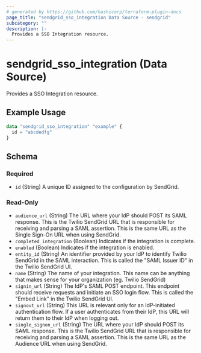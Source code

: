 ```yaml
---
# generated by https://github.com/hashicorp/terraform-plugin-docs
page_title: "sendgrid_sso_integration Data Source - sendgrid"
subcategory: ""
description: |-
  Provides a SSO Integration resource.
---
```


# sendgrid_sso_integration (Data Source)

Provides a SSO Integration resource.

## Example Usage

```terraform
data "sendgrid_sso_integration" "example" {
  id = "abcdedfg"
}
```

<!-- schema generated by tfplugindocs -->
## Schema

### Required

- `id` (String) A unique ID assigned to the configuration by SendGrid.

### Read-Only

- `audience_url` (String) The URL where your IdP should POST its SAML response. This is the Twilio SendGrid URL that is responsible for receiving and parsing a SAML assertion. This is the same URL as the Single Sign-On URL when using SendGrid.
- `completed_integration` (Boolean) Indicates if the integration is complete.
- `enabled` (Boolean) Indicates if the integration is enabled.
- `entity_id` (String) An identifier provided by your IdP to identify Twilio SendGrid in the SAML interaction. This is called the "SAML Issuer ID" in the Twilio SendGrid UI.
- `name` (String) The name of your integration. This name can be anything that makes sense for your organization (eg. Twilio SendGrid)
- `signin_url` (String) The IdP's SAML POST endpoint. This endpoint should receive requests and initiate an SSO login flow. This is called the "Embed Link" in the Twilio SendGrid UI.
- `signout_url` (String) This URL is relevant only for an IdP-initiated authentication flow. If a user authenticates from their IdP, this URL will return them to their IdP when logging out.
- `single_signon_url` (String) The URL where your IdP should POST its SAML response. This is the Twilio SendGrid URL that is responsible for receiving and parsing a SAML assertion. This is the same URL as the Audience URL when using SendGrid.
